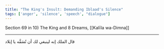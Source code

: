 ```yaml
---
title: "The King's Insult: Demanding Iblaad's Silence"
tags: ['anger', 'silence', 'speech', "dialogue"]
---
```


 Section 69 in 10) The King and 8 Dreams, [[Kalīla wa-Dimna]]

---
قال الملك إنه لينبغي لك أن تُسَفَّه يا إبلاد
